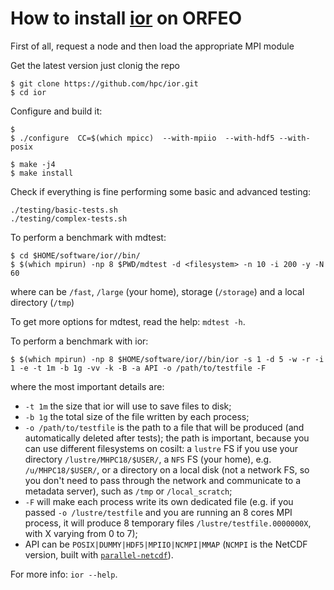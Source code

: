# How to install [ior](https://github.com/hpc/ior/releases) on ORFEO



First of all, request a node and then load the appropriate MPI module 

Get the latest version just clonig the repo
```console
$ git clone https://github.com/hpc/ior.git
$ cd ior
```
 
Configure and build it:
```console
$ 
$ ./configure  CC=$(which mpicc)  --with-mpiio  --with-hdf5 --with-posix  

$ make -j4
$ make install
```

Check if everything is fine performing some basic and advanced testing:

```console
./testing/basic-tests.sh
./testing/complex-tests.sh
```

To perform a benchmark with mdtest:
```console
$ cd $HOME/software/ior//bin/
$ $(which mpirun) -np 8 $PWD/mdtest -d <filesystem> -n 10 -i 200 -y -N 60
```
where <filesystem> can be `/fast`, `/large` (your home), storage (`/storage`) and a local directory (`/tmp`)

To get more options for mdtest, read the help: `mdtest -h`.

To perform a benchmark with ior:
```
$ $(which mpirun) -np 8 $HOME/software/ior//bin/ior -s 1 -d 5 -w -r -i 1 -e -t 1m -b 1g -vv -k -B -a API -o /path/to/testfile -F
```
where the most important details are:
* `-t 1m` the size that ior will use to save files to disk;
* `-b 1g` the total size of the file written by each process;
* `-o /path/to/testfile` is the path to a file that will be produced (and automatically deleted after tests); the path is important, because you can use different filesystems on cosilt: a `lustre` FS if you use your directory `/lustre/MHPC18/$USER/`, a `NFS` FS (your home), e.g. `/u/MHPC18/$USER/`, or a directory on a local disk (not a network FS, so you don't need to pass through the network and communicate to a metadata server), such as `/tmp` or `/local_scratch`;
* `-F` will make each process write its own dedicated file (e.g. if you passed `-o /lustre/testfile` and you are running an 8 cores MPI process, it will produce 8 temporary files `/lustre/testfile.0000000X`, with X varying from 0 to 7);
* API can be `POSIX|DUMMY|HDF5|MPIIO|NCMPI|MMAP` (`NCMPI` is the NetCDF version, built with [`parallel-netcdf`](https://parallel-netcdf.github.io/)).

For more info: `ior --help`.
